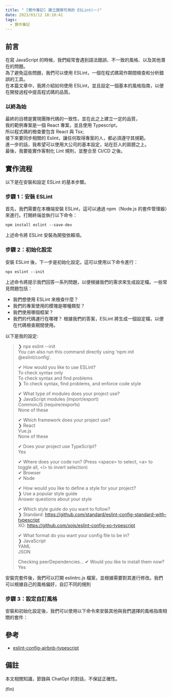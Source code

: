 ```yaml
---
title: " [實作筆記] 建立團隊可用的 ESLint(一)"
date: 2023/03/12 18:10:41
tags:
  - 實作筆記
---
```


## 前言

在寫 JavaScript 的時候，我們經常會遇到語法錯誤、不一致的風格、以及其他潛在的問題。  
為了避免這些問題，我們可以使用 ESLint，一個在程式碼寫作期間檢查和分析錯誤的工具。  
在本篇文章中，我將介紹如何使用 ESLint，並且設定一個基本的風格指南，以便在開發過程中提高程式碼的品質。

### 以終為始

最終的目標是實現團隊代碼的一致性，並在此之上建立一定的品質，  
我的範例專案是一個 React 專案，並且使用 Typescript，  
所以程式碼的檢查要包含 React 與 Tsx;  
接下來要同步相關的 Eslint，讓任何取得專案的人，都必須遵守其規範。  
進一步的話，我希望可以使用大公司的基本設定，站在巨人的肩膀之上。  
最後，我要能實作客制化 Lint 規則，並整合至 CI/CD 之後。

## 實作流程

以下是在安裝和設定 ESLint 的基本步驟。

### 步驟 1：安裝 ESLint

首先，我們需要在本機端安裝 ESLint，這可以通過 npm（Node.js 的套件管理器）來進行。打開終端並執行以下命令：

```terminal
npm install eslint --save-dev
```

上述命令將 ESLint 安裝為開發依賴項。

### 步驟 2：初始化設定

安裝 ESLint 後，下一步是初始化設定。這可以使用以下命令進行：

```terminal
npx eslint --init
```

上述命令將提示我們回答一系列問題，以便根據我們的需求來生成設定檔。一些常見問題包括：

- 我們想使用 ESLint 來檢查什麼？
- 我們的專案使用的模塊是哪種類型？
- 我們使用哪個框架？
- 我們的代碼運行在哪裡？
  根據我們的答案，ESLint 將生成一個設定檔，以便在代碼檢查期間使用。

以下是我的設定:

> ❯ npx eslint --init  
> You can also run this command directly using 'npm init @eslint/config'.
>
> ✔ How would you like to use ESLint?  
> To check syntax only  
> To check syntax and find problems  
> ❯ To check syntax, find problems, and enforce code style
>
> ✔ What type of modules does your project use?  
> ❯ JavaScript modules (import/export)  
> CommonJS (require/exports)  
> None of these
>
> ✔ Which framework does your project use?  
> ❯ React  
> Vue.js  
> None of these
>
> ✔ Does your project use TypeScript?  
> Yes
>
> ✔ Where does your code run? (Press \<space\> to select, \<a\> to toggle all, \<i\> to invert selection)  
> ✔ Browser  
> ✔ Node
>
> ✔ How would you like to define a style for your project?  
> ❯ Use a popular style guide  
> Answer questions about your style
>
> ✔ Which style guide do you want to follow?  
> ❯ Standard: <https://github.com/standard/eslint-config-standard-with-typescript>  
> XO: <https://github.com/xojs/eslint-config-xo-typescript>
>
> ✔ What format do you want your config file to be in?  
> ❯ JavaScript  
> YAML  
> JSON
>
> Checking peerDependencies...
> ✔ Would you like to install them now? Yes

安裝完套件後，我們可以打開 eslintrc.js 檔案，並根據需要對其進行修改。我們可以根據自己的風格偏好，自訂不同的規則

### 步驟 3：設定自訂風格

安裝和初始化設定後，我們可以使用以下命令來安裝其他與我們選擇的風格指南相關的套件：

## 參考

- [eslint-config-airbnb-typescript](https://www.npmjs.com/package/eslint-config-airbnb-typescript)

## 備註

本文相關知識，節錄與 ChatGpt 的對話，不保証正確性。

(fin)
